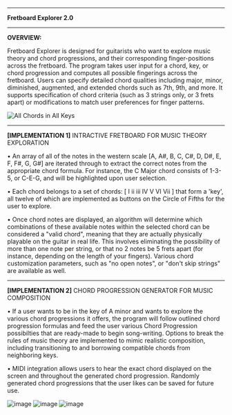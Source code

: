 ________________________________________________________________________________________________________________

**Fretboard Explorer 2.0**

________________________________________________________________________________________________________________

**OVERVIEW:**

Fretboard Explorer is designed for guitarists who want to explore music theory and chord progressions, and their corresponding finger-positions across the fretboard. The program takes user input for a chord, key, or chord progression and computes all possible fingerings across the fretboard. Users can specify detailed chord qualities including major, minor, diminished, augmented, and extended chords such as 7th, 9th, and more. It supports specification of chord criteria (such as 3 strings only, or 3 frets apart) or modifications to match user preferences for finger patterns.  


![All Chords in All Keys](https://github.com/RidwanSharkar/Fretboard-2.0/assets/158855066/f5535eca-b43c-4fac-ab7f-a23a4981c85b)

________________________________________________________________________________________________________________

**[IMPLEMENTATION 1]** INTRACTIVE FRETBOARD FOR MUSIC THEORY EXPLORATION

• An array of all of the notes in the western scale [A, A#, B, C, C#, D, D#, E, F, F#, G, G#] are iterated through to extract the correct notes from the appropriate chord formula. For instance, the C Major chord consists of 1-3-5, or C-E-G, and will be highlighted upon user selection.

• Each chord belongs to a set of chords: [ I ii iii IV V VI Vii ] that form a 'key', all twelve of which are implemented as buttons on the Circle of Fifths for the user to explore.

• Once chord notes are displayed, an algorithm will determine which combinations of these available notes within the selected chord can be considered a "valid chord", meaning that they are actually physically playable on the guitar in real life. This involves eliminating the possibility of more than one note per string, or that no 2 notes be 5 frets apart (for instance, depending on the length of your fingers). Various chord customization parameters, such as "no open notes", or "don't skip strings" are available as well.  

________________________________________________________________________________________________________________

**[IMPLEMENTATION 2]** CHORD PROGRESSION GENERATOR FOR MUSIC COMPOSITION

• If a user wants to be in the key of A minor and wants to explore the various chord progressions it offers, the program will follow outlined chord progression formulas and feed the user various Chord Progression possibilties that are ready-made to begin song-writing. Options to break the rules of music theory are implemented to mimic realistic composition, including transitioning to and borrowing compatible chords from neighboring keys. 

•  MIDI integration allows users to hear the exact chord displayed on the screen and throughout the generated chord progression. Randomly generated chord progressions that the user likes can be saved for future use. 


![image](https://github.com/RidwanSharkar/Fretboard-2.0/assets/158855066/3ecf0a70-ade2-4e37-8158-b2a714cb42e3)
![image](https://github.com/user-attachments/assets/3b7c8e6e-9544-4da7-8e92-62bd72a4aab3)
![image](https://github.com/user-attachments/assets/32caf38b-1ec0-4297-82f3-af0eb0fbfaa5)





